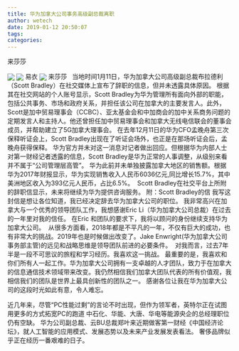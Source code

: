 ```yaml
---
title: 华为加拿大公司事务高级副总裁离职
author: wetech
date: 2019-01-12 20:50:07
tags: 
categories: 
---
```

来莎莎
<!-- more -->
<img align="center" border="0" src="https://imgcdn.yicai.com/uppics/images/2019/01/be16d9600e9aa2c7b0d971118a8d7257.jpg" />
<img align="center" border="0" src="https://imgcdn.yicai.com/uppics/images/2019/01/e511f5ee6c7dd5ad52e2d26adf152833.jpg" />
易衣
<img align="center" border="0" src="https://imgcdn.yicai.com/uppics/images/2019/01/333f08c35eb6f66204478022ca80087d.jpg" />
来莎莎
 
当地时间1月11日，华为加拿大公司高级副总裁布拉德利（Scott Bradley）在社交媒体上宣布了辞职的信息，但并未透露具体原因。
根据其在社交网站的个人账号显示，Scott Bradley为华为管理所有面向外部的职能，包括公共事务、市场和政府关系，并担任该公司在加拿大的主要发言人。此外，Scott是加中贸易理事会（CCBC）、亚太基金会和中加商会的加中关系商务问题的定期发言人和主持人。他还曾担任加中贸易理事会和加拿大无线电信联会的董事会成员，并帮助建立了5G加拿大理事会。
在去年12月11日的华为CFO孟晚舟第三次保释听证会上，Scott Bradley出现在了听证会场外，也正是在那场听证会后，孟晚舟获得保释。
华为官方并未对这一消息对记者做出回应。但根据华为内部人士对第一财经记者透露的信息，Scott Bradley是华为正常的人事调整，从级别来看并不属于“公司管理层高管”。
华为此前并未单独披露加拿大地区的销售额。根据华为2017年财报显示，华为实现销售收入人民币6036亿元,同比增长15.7%，其中美洲地区收入为393亿元人民币，占比6.5%。
 Scott Bradley在社交平台上所附的辞职信显示，未来将继续为华为提供咨询服务。
附：Scott Bradley的信
我写这封信是想让各位知道，我已经决定辞去华为加拿大公司的职位。
我非常高兴在加拿大与一个优秀的领导团队工作，我想感谢Eric Li（华为加拿大公司总裁）在过去的一年里对我的信任。
在Eric 和团队的要求下，我将以顾问的身份继续支持华为加拿大公司。 
从很多方面看，2018年都是不平凡的一年，不仅有巨大的成功，也有非常大的挑战。2019年也是时候做出改变了。Jake Enwright(华为加拿大公司事务部主管)的远见和战略思维是领导团队前进的必要条件。 
对我而言，过去7年半是一段不可思议的旅程和学习经历。我喜欢这一挑战。
最重要的是，我喜欢和你们所有人一起工作。华为加拿大公司拥有一支卓越的人才团队，致力于在加拿大的信息通信技术领域带来改变。我仍然相信我们加拿大团队代表的所有价值观，我相信我们的团队是世界上最具创新性的团队之一。
感谢各位让我在华为加拿大公司的这段时光如此有意，令人难忘。
 
 
 
 
近几年来，尽管“PC性能过剩”的言论不时出现，但作为领军者，英特尔正在试图用更多的方式拓宽PC的跑道
中石化、华能、大唐、华电等能源央企的总经理职位仍有空缺。
华为公司副总裁、云BU总裁郑叶来近期做客第一财经《中国经济论坛》，就人工智能的应用模式、发展态势以及未来产业发展发表看法。
奢侈品牌似乎正在经历一番艰难的日子。
